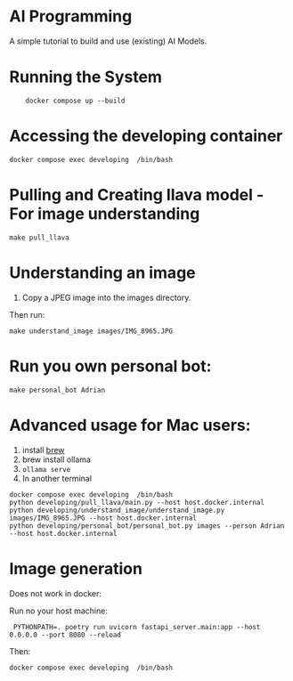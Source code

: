 # AI Programming
A simple tutorial to build and use (existing) AI Models.


# Running the System

```shell
    docker compose up --build
```

# Accessing the developing container

```shell
docker compose exec developing  /bin/bash
```

# Pulling and Creating llava model - For image understanding

```shell
make pull_llava
```

# Understanding an image

1. Copy a JPEG image into the images directory.

Then run:

```shell
make understand_image images/IMG_8965.JPG
```

# Run you own personal bot:

```shell
make personal_bot Adrian
```

# Advanced usage for Mac users:

1. install [brew](https://brew.sh/)
2. brew install ollama
3. ```ollama serve```
4. In another terminal
```shell
docker compose exec developing  /bin/bash
python developing/pull_llava/main.py --host host.docker.internal
python developing/understand_image/understand_image.py images/IMG_8965.JPG --host host.docker.internal
python developing/personal_bot/personal_bot.py images --person Adrian --host host.docker.internal
```

# Image generation

Does not work in docker:

Run no your host machine:
```shell
 PYTHONPATH=. poetry run uvicorn fastapi_server.main:app --host 0.0.0.0 --port 8080 --reload

```
Then:
```shell
docker compose exec developing  /bin/bash
```
